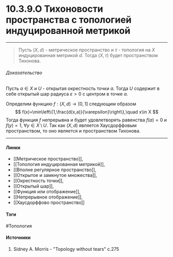 # 10.3.9.О Тихоновости пространства с топологией индуцированной метрикой
***
>Пусть $(X,d)$ - метрическое пространство и $\tau$ - топология на $X$ индуцированная метрикой $d$. Тогда $(X,\tau)$ будет пространством Тихонова.
###### Доказательство
Пусть $a\in X$ и $U$ - открытая окрестность точки $a$. Тогда $U$ содержит в себе открытый шар радиуса $\varepsilon>0$ с центром в точке $a$. 

Определим функцию $f:(X,d)\to[0,1]$ следующим образом
$$
f(x)=\min\left\{1,\frac{d(x,a)}{\varepsilon}\right\},\quad x\in X
$$
Тогда функция $f$ непрерывна и будет удовлетворять равенства $f(a)=0$ и $f(y)=1$, $\forall y\in X\setminus U$. Так как $(X,d)$ является Хаусдорффовым пространством, то оно является и пространством Тихонова.
***
#### Линки
- [[Метрическое пространство]],
- [[Топология индуцированная метрикой]],
- [[Вполне регулярное пространство]],
- [[Открытое и замкнутое множества]],
- [[Окрестность точки]],
- [[Открытый шар]],
- [[Функция или отображение]],
- [[Непрерывное отображение]],
- [[Хаусдорффово пространство]]
#### Тэги
 #Топология 
#### Источники
1. Sidney A. Morris - "Topology without tears" c.275